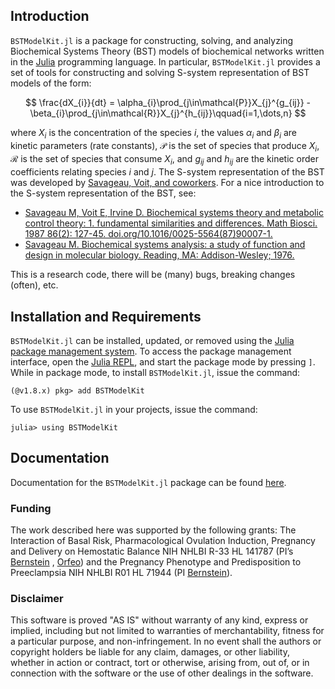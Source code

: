 
## Introduction
`BSTModelKit.jl` is a package for constructing, solving, and analyzing Biochemical Systems Theory (BST) models of biochemical networks written in the [Julia](https://julialang.org) programming language. In particular, `BSTModelKit.jl` provides a set of tools for constructing and solving S-system representation of BST models of the form:

$$
\frac{dX_{i}}{dt} = \alpha_{i}\prod_{j\in\mathcal{P}}X_{j}^{g_{ij}} - \beta_{i}\prod_{j\in\mathcal{R}}X_{j}^{h_{ij}}\qquad{i=1,\dots,n}
$$

where $X_{i}$ is the concentration of the species $i$, the values $\alpha_{i}$ and $\beta_{i}$ are kinetic parameters (rate constants), $\mathcal{P}$ is the set of species that produce $X_{i}$, $\mathcal{R}$ is the set of species that consume $X_{i}$, and $g_{ij}$ and $h_{ij}$ are the kinetic order coefficients relating species $i$ and $j$. The S-system representation of the BST was developed by [Savageau, Voit, and coworkers](https://en.wikipedia.org/wiki/Michael_Antonio_Savageau). For a nice introduction to the S-system representation of the BST, see:

* [Savageau M, Voit E, Irvine D. Biochemical systems theory and metabolic control theory: 1. fundamental similarities and differences. Math Biosci. 1987 86(2): 127-45. doi.org/10.1016/0025-5564(87)90007-1.](https://www.sciencedirect.com/science/article/pii/0025556487900071)
* [Savageau M. Biochemical systems analysis: a study of function and design in molecular biology. Reading, MA: Addison-Wesley; 1976.](https://www.amazon.com/Biochemical-Systems-Analysis-Function-Molecular/dp/1449590764/ref=sr_1_1?crid=1MRBJ5U79CTTH&keywords=Biochemical+systems+analysis&qid=1690469004&sprefix=biochemical+systems+analysis%2Caps%2C69&sr=8-1)

This is a research code, there will be (many) bugs, breaking changes (often), etc. 

## Installation and Requirements
`BSTModelKit.jl` can be installed, updated, or removed using the [Julia package management system](https://docs.julialang.org/en/v1/stdlib/Pkg/). To access the package management interface, open the [Julia REPL](https://docs.julialang.org/en/v1/stdlib/REPL/), and start the package mode by pressing `]`.
While in package mode, to install `BSTModelKit.jl`, issue the command:

    (@v1.8.x) pkg> add BSTModelKit

To use `BSTModelKit.jl` in your projects, issue the command:

    julia> using BSTModelKit

## Documentation
Documentation for the `BSTModelKit.jl` package can be found [here](https://varnerlab.github.io/BSTModelKitDocumentation/landing.html).

### Funding
The work described here was supported by the following grants: The Interaction of Basal Risk, Pharmacological Ovulation Induction, Pregnancy and Delivery on Hemostatic Balance  NIH NHLBI R-33 HL 141787 (PI’s [Bernstein](https://www.uvmhealth.org/medcenter/provider/ira-m-bernstein-md) , [Orfeo](https://www.med.uvm.edu/biochemistry/lab_orfeo_research)) and the Pregnancy Phenotype and Predisposition to Preeclampsia NIH NHLBI R01 HL 71944 (PI [Bernstein](https://www.uvmhealth.org/medcenter/provider/ira-m-bernstein-md)).

### Disclaimer
This software is proved "AS IS" without warranty of any kind, express or implied, including but not limited to warranties of merchantability, fitness for a particular purpose, and non-infringement. In no event shall the authors or copyright holders be liable for any claim, damages, or other liability, whether in action or contract, tort or otherwise, arising from, out of, or in connection with the software or the use of other dealings in the software.